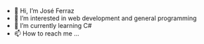 - 👋 Hi, I’m José Ferraz
- 👀 I’m interested in web development and general programming
- 🌱 I’m currently learning C#
- 📫 How to reach me ...

<!---
xlojmf/xlojmf is a ✨ special ✨ repository because its `README.md` (this file) appears on your GitHub profile.
You can click the Preview link to take a look at your changes.
--->
